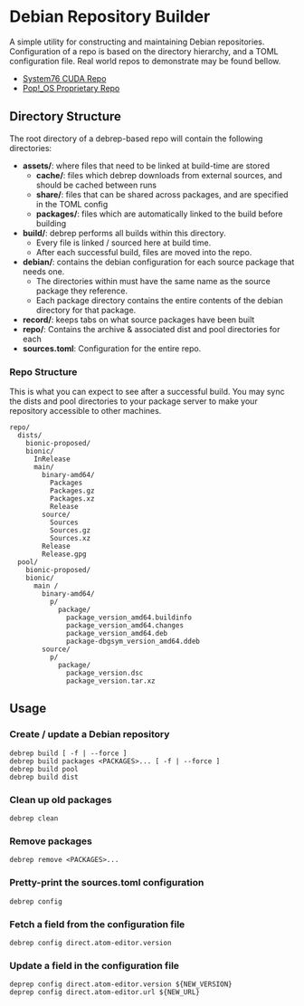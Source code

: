 # Debian Repository Builder

A simple utility for constructing and maintaining Debian repositories. Configuration of a repo is
based on the directory hierarchy, and a TOML configuration file. Real world repos to demonstrate
may be found bellow.

- [System76 CUDA Repo](https://github.com/system76/cuda)
- [Pop!\_OS Proprietary Repo](https://github.com/pop-os/repo-proprietary)

## Directory Structure

The root directory of a debrep-based repo will contain the following directories:

- **assets/**: where files that need to be linked at build-time are stored
  - **cache/**: files which debrep downloads from external sources, and should be cached between runs
  - **share/**: files that can be shared across packages, and are specified in the TOML config
  - **packages/**: files which are automatically linked to the build before building
- **build/**: debrep performs all builds within this directory.
  - Every file is linked / sourced here at build time.
  - After each successful build, files are moved into the repo.
- **debian/**: contains the debian configuration for each source package that needs one.
  - The directories within must have the same name as the source package they reference.
  - Each package directory contains the entire contents of the debian directory for that package.
- **record/**: keeps tabs on what source packages have been built
- **repo/**: Contains the archive & associated dist and pool directories for each
- **sources.toml**: Configuration for the entire repo.

### Repo Structure

This is what you can expect to see after a successful build. You may sync the dists and pool
directories to your package server to make your repository accessible to other machines.

```
repo/
  dists/
    bionic-proposed/
    bionic/
      InRelease
      main/
        binary-amd64/
          Packages
          Packages.gz
          Packages.xz
          Release
        source/
          Sources
          Sources.gz
          Sources.xz
        Release
        Release.gpg
  pool/
    bionic-proposed/
    bionic/
      main /
        binary-amd64/
          p/
            package/
              package_version_amd64.buildinfo
              package_version_amd64.changes
              package_version_amd64.deb
              package-dbgsym_version_amd64.ddeb
        source/
          p/
            package/
              package_version.dsc
              package_version.tar.xz
```

## Usage

### Create / update a Debian repository
```
debrep build [ -f | --force ]
debrep build packages <PACKAGES>... [ -f | --force ]
debrep build pool
debrep build dist
```

### Clean up old packages
```
debrep clean
```

### Remove packages
```
debrep remove <PACKAGES>...
```

### Pretty-print the sources.toml configuration
```
debrep config
```

### Fetch a field from the configuration file
```
debrep config direct.atom-editor.version
```

### Update a field in the configuration file
```
deprep config direct.atom-editor.version ${NEW_VERSION}
deprep config direct.atom-editor.url ${NEW_URL}
```
